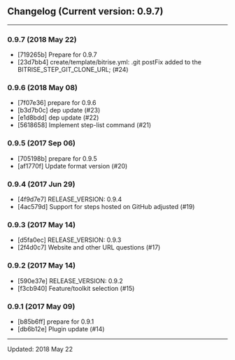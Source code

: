## Changelog (Current version: 0.9.7)

-----------------

### 0.9.7 (2018 May 22)

* [719265b] Prepare for 0.9.7
* [23d7bb4] create/template/bitrise.yml: .git postFix added to the BITRISE_STEP_GIT_CLONE_URL; (#24)

### 0.9.6 (2018 May 08)

* [7f07e36] prepare for 0.9.6
* [b3d7b0c] dep update (#23)
* [e1d8bdd] dep update (#22)
* [5618658] Implement step-list command (#21)

### 0.9.5 (2017 Sep 06)

* [705198b] prepare for 0.9.5
* [af1770f] Update format version (#20)

### 0.9.4 (2017 Jun 29)

* [4f9d7e7] RELEASE_VERSION: 0.9.4
* [4ac579d] Support for steps hosted on GitHub adjusted (#19)

### 0.9.3 (2017 May 14)

* [d5fa0ec] RELEASE_VERSION: 0.9.3
* [2f4d0c7] Website and other URL questions (#17)

### 0.9.2 (2017 May 14)

* [590e37e] RELEASE_VERSION: 0.9.2
* [f3cb940] Feature/toolkit selection (#15)

### 0.9.1 (2017 May 09)

* [b85b6ff] prepare for 0.9.1
* [db6b12e] Plugin update (#14)

-----------------

Updated: 2018 May 22